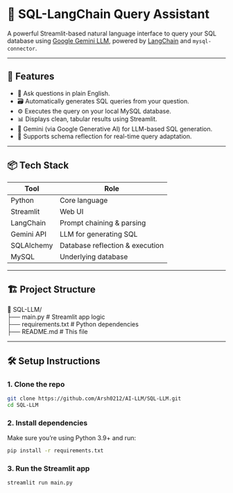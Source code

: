 # 💬 SQL-LangChain Query Assistant

A powerful Streamlit-based natural language interface to query your SQL database using [Google Gemini LLM](https://ai.google), powered by [LangChain](https://www.langchain.com/) and `mysql-connector`.

---

## 🚀 Features

- 🧠 Ask questions in plain English.
- 🗃️ Automatically generates SQL queries from your question.
- ⚙️ Executes the query on your local MySQL database.
- 📊 Displays clean, tabular results using Streamlit.
- 🔐 Gemini (via Google Generative AI) for LLM-based SQL generation.
- 🔄 Supports schema reflection for real-time query adaptation.

---

## 📦 Tech Stack

| Tool        | Role                          |
|-------------|-------------------------------|
| Python      | Core language                  |
| Streamlit   | Web UI                         |
| LangChain   | Prompt chaining & parsing      |
| Gemini API  | LLM for generating SQL         |
| SQLAlchemy  | Database reflection & execution|
| MySQL       | Underlying database            |

---

## 🏗️ Project Structure
📁 SQL-LLM/  
├── main.py # Streamlit app logic  
├── requirements.txt # Python dependencies  
├── README.md # This file  

---

## 🛠️ Setup Instructions

### 1. Clone the repo

```bash
git clone https://github.com/Arsh0212/AI-LLM/SQL-LLM.git
cd SQL-LLM
```

### 2. Install dependencies
Make sure you’re using Python 3.9+ and run:

```bash
pip install -r requirements.txt
```

### 3. Run the Streamlit app

```bash
streamlit run main.py
```
